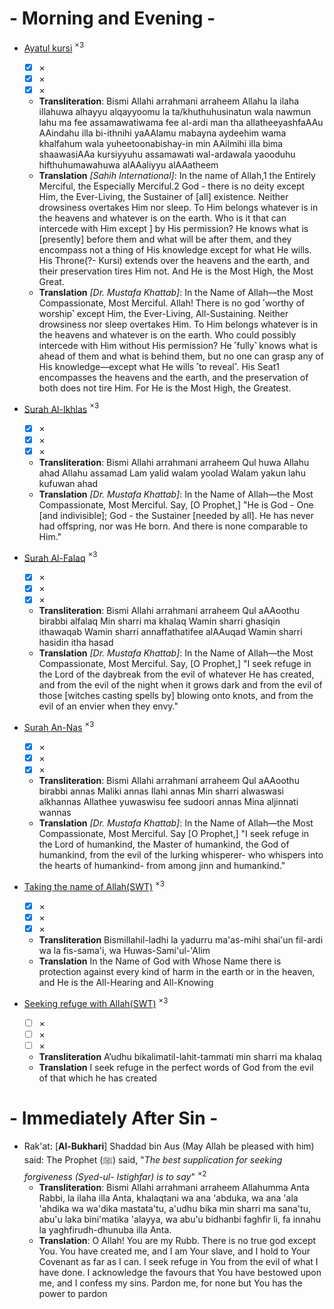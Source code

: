 #  - Morning and Evening -

- [Ayatul kursi](https://quran.com/2/255) $^{\times3}$
  - [x] $\times$
  - [x] $\times$
  - [x] $\times$
  - **Transliteration**: Bismi Allahi arrahmani arraheem
  Allahu la ilaha illahuwa alhayyu alqayyoomu la ta/khuthuhusinatun wala nawmun lahu ma fee assamawatiwama fee al-ardi man tha allatheeyashfaAAu AAindahu illa bi-ithnihi yaAAlamu mabayna aydeehim wama khalfahum wala yuheetoonabishay-in min AAilmihi illa bima shaawasiAAa kursiyyuhu assamawati wal-ardawala yaooduhu hifthuhumawahuwa alAAaliyyu alAAatheem
  - **Translation** _[Sahih International]_: In the name of Allah,1 the Entirely Merciful, the Especially Merciful.2
  God - there is no deity except Him, the Ever-Living, the Sustainer of [all] existence. Neither drowsiness overtakes Him nor sleep. To Him belongs whatever is in the heavens and whatever is on the earth. Who is it that can intercede with Him except ]
  by His permission? He knows what is [presently] before them and what will be after them, and they encompass not a thing of His knowledge except for what He wills. His Throne(?- Kursi) extends over the heavens and the earth, and their preservation tires Him not. And He is the Most High, the Most Great.
  - **Translation** _[Dr. Mustafa Khattab]_: In the Name of Allah—the Most Compassionate, Most Merciful.
  Allah! There is no god ˹worthy of worship˺ except Him, the Ever-Living, All-Sustaining. Neither drowsiness nor sleep overtakes Him. To Him belongs whatever is in the heavens and whatever is on the earth. Who could possibly intercede with Him without His permission? He ˹fully˺ knows what is ahead of them and what is behind them, but no one can grasp any of His knowledge—except what He wills ˹to reveal˺. His Seat1 encompasses the heavens and the earth, and the preservation of both does not tire Him. For He is the Most High, the Greatest.

- [Surah Al-Ikhlas](https://quran.com/112) $^{\times3}$
  - [x] $\times$
  - [x] $\times$
  - [x] $\times$
  - **Transliteration**: Bismi Allahi arrahmani arraheem
  Qul huwa Allahu ahad
  Allahu assamad
  Lam yalid walam yoolad
  Walam yakun lahu kufuwan ahad
  - **Translation** _[Dr. Mustafa Khattab]_: In the Name of Allah—the Most Compassionate, Most Merciful.
  Say, [O Prophet,] "He is God - One [and indivisible];
  God - the Sustainer [needed by all].
  He has never had offspring, nor was He born.
  And there is none comparable to Him."
- [Surah Al-Falaq](https://quran.com/113) $^{\times3}$
  - [x] $\times$
  - [x] $\times$
  - [x] $\times$
  - **Transliteration**: Bismi Allahi arrahmani arraheem
  Qul aAAoothu birabbi alfalaq
  Min sharri ma khalaq
  Wamin sharri ghasiqin ithawaqab
  Wamin sharri annaffathatifee alAAuqad
  Wamin sharri hasidin itha hasad
  - **Translation** _[Dr. Mustafa Khattab]_: In the Name of Allah—the Most Compassionate, Most Merciful.
  Say, [O Prophet,] "I seek refuge in the Lord of the daybreak
  from the evil of whatever He has created,
  and from the evil of the night when it grows dark
  and from the evil of those [witches casting spells by] blowing onto knots,
  and from the evil of an envier when they envy."
- [Surah An-Nas](https://quran.com/114) $^{\times3}$
  - [x] $\times$
  - [x] $\times$
  - [x] $\times$
  - **Transliteration**: Bismi Allahi arrahmani arraheem
  Qul aAAoothu birabbi annas
  Maliki annas
  Ilahi annas
  Min sharri alwaswasi alkhannas
  Allathee yuwaswisu fee sudoori annas
  Mina aljinnati wannas
  - **Translation** _[Dr. Mustafa Khattab]_: In the Name of Allah—the Most Compassionate, Most Merciful.
  Say [O Prophet,] "I seek refuge in the Lord of humankind,
  the Master of humankind,
  the God of humankind,
  from the evil of the lurking whisperer-
  who whispers into the hearts of humankind-
  from among jinn and humankind."

- [Taking the name of Allah(SWT)](https://sunnah.com/riyadussaliheen/15/50) $^{\times3}$
  - [x] $\times$
  - [x] $\times$
  - [x] $\times$
  - **Transliteration**
  Bismillahil-ladhi la yadurru ma'as-mihi shai'un fil-ardi wa la fis-sama'i, wa Huwas-Sami'ul-'Alim
  - **Translation**
  In the Name of God with Whose Name there is protection against every kind of harm in the earth or in the heaven, and He is the All-Hearing and All-Knowing

- [Seeking refuge with Allah(SWT)](https://sunnah.com/urn/1275630) $^{\times3}$
  - [ ] $\times$
  - [ ] $\times$
  - [ ] $\times$
  - **Transliteration**
  A’udhu bikalimatil-lahit-tammati min sharri ma khalaq
  - **Translation**
  I seek refuge in the perfect words of God from the evil of that which he has created


# - Immediately After Sin -

- Rak'at: [**Al-Bukhari**] Shaddad bin Aus (May Allah be pleased with him) said: The Prophet (ﷺ) said, "_The best supplication for seeking forgiveness (Syed-ul- Istighfar) is to say_" $^{\times2}$
  - **Transliteration**: Bismi Allahi arrahmani arraheem
  Allahumma Anta Rabbi, la ilaha illa Anta, khalaqtani wa ana 'abduka, wa ana 'ala 'ahdika wa wa'dika mastata'tu, a'udhu bika min sharri ma sana'tu, abu'u laka bini'matika 'alayya, wa abu'u bidhanbi faghfir li, fa innahu la yaghfirudh-dhunuba illa Anta.
  - **Translation**:
  O Allah! You are my Rubb. There is no true god except You. You have created me, and I am Your slave, and I hold to Your Covenant as far as I can. I seek refuge in You from the evil of what I have done. I acknowledge the favours that You have bestowed upon me, and I confess my sins. Pardon me, for none but You has the power to pardon
